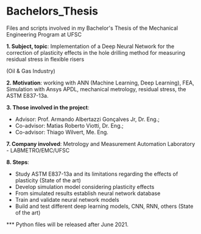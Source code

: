 # Bachelors_Thesis
Files and scripts involved in my Bachelor's Thesis of the Mechanical Engineering Program at UFSC


**1. Subject, topic**: Implementation of a Deep Neural Network for the correction of plasticity effects in the hole drilling method for measuring residual stress in flexible risers

(Oil & Gas Industry)

**2. Motivation**: working with ANN (Machine Learning, Deep Learning), FEA, Simulation with Ansys APDL, mechanical metrology, residual stress, the ASTM E837-13a.

**3. Those involved in the project**: 
- Advisor:    Prof. Armando Albertazzi Gonçalves Jr, Dr. Eng.; 
- Co-advisor: Matias Roberto Viotti, Dr. Eng.; 
- Co-advisor: Thiago Wilvert, Me. Eng.

**7. Company involved**: Metrology and Measurement Automation Laboratory - LABMETRO/EMC/UFSC

**8. Steps**:
  - Study ASTM E837-13a and its limitations regarding the effects of plasticity (State of the art)
  - Develop simulation model considering plasticity effects
  - From simulated results establish neural network database
  - Train and validate neural network models 
  - Build and test different deep learning models, CNN, RNN, others (State of the art) 

*** Python files will be released after June 2021.



